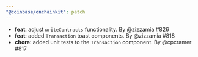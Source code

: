 ```yaml
---
"@coinbase/onchainkit": patch
---
```


- **feat**: adjust `writeContracts` functionality. By @zizzamia #826
- **feat**: added `Transaction` toast components. By @zizzamia #818
- **chore**: added unit tests to the `Transaction` component. By @cpcramer #817
